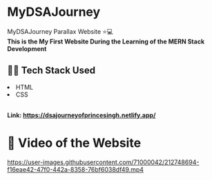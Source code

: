 # MyDSAJourney
MyDSAJourney Parallax Website ⭐💻 <br>
<b>This is the My First Website During the Learning of the MERN Stack Development</b>

## 👨‍💻 Tech Stack Used
<li>HTML</li>
<li>CSS</li>
<br>

<b>Link: https://dsajourneyofprincesingh.netlify.app/</b>


# 🎥 Video of the Website


https://user-images.githubusercontent.com/71000042/212748694-f16eae42-47f0-442a-8358-76bf6038df49.mp4


